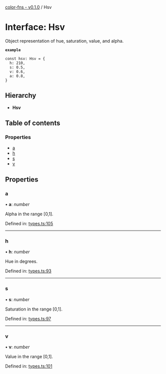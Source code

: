 [color-fns - v0.1.0](../README.md) / Hsv

# Interface: Hsv

Object representation of hue, saturation, value, and alpha.

**`example`** 
```
const hsv: Hsv = {
  h: 210,
  s: 0.5,
  v: 0.6,
  a: 0.8,
}
```

## Hierarchy

* **Hsv**

## Table of contents

### Properties

- [a](hsv.md#a)
- [h](hsv.md#h)
- [s](hsv.md#s)
- [v](hsv.md#v)

## Properties

### a

• **a**: *number*

Alpha in the range [0,1].

Defined in: [types.ts:105](https://github.com/ajlende/color-fns/blob/680760f/src/types.ts#L105)

___

### h

• **h**: *number*

Hue in degrees.

Defined in: [types.ts:93](https://github.com/ajlende/color-fns/blob/680760f/src/types.ts#L93)

___

### s

• **s**: *number*

Saturation in the range [0,1].

Defined in: [types.ts:97](https://github.com/ajlende/color-fns/blob/680760f/src/types.ts#L97)

___

### v

• **v**: *number*

Value in the range [0,1].

Defined in: [types.ts:101](https://github.com/ajlende/color-fns/blob/680760f/src/types.ts#L101)
